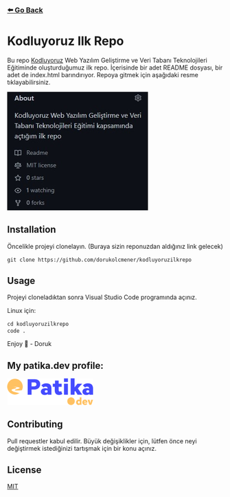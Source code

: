 ### [⬅️ Go Back](../../README.md)

# Kodluyoruz Ilk Repo

Bu repo [Kodluyoruz](https://app.patika.dev/courses/git/odev1) Web Yazılım Geliştirme ve Veri Tabanı Teknolojileri Eğitiminde oluşturduğumuz ilk repo. İçerisinde bir adet README dosyası, bir adet de index.html barındırıyor. Repoya gitmek için aşağıdaki resme tıklayabilirsiniz.

<a href="https://github.com/dorukolcmener/kodluyoruzilkrepo"><img src="./Git_repo_image.jpg"/></a>

## Installation

Öncelikle projeyi clonelayın. (Buraya sizin reponuzdan aldığınız link gelecek)

```
git clone https://github.com/dorukolcmener/kodluyoruzilkrepo
```

## Usage

Projeyi cloneladıktan sonra Visual Studio Code programında açınız.

Linux için:

```
cd kodluyoruzilkrepo
code .
```

Enjoy 🚀 - Doruk

## My patika.dev profile:

<a href="https://app.patika.dev/kaolin"><img src="../../assets/newPatikaLogo.svg" width=200/></a>

## Contributing

Pull requestler kabul edilir. Büyük değişiklikler için, lütfen önce neyi değiştirmek istediğinizi tartışmak için bir konu açınız.

## License

[MIT](LICENSE)
